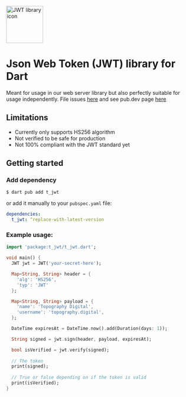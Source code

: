 <img src="https://i.ibb.co/Qb1X5ZJ/JWT.png"
alt="JWT library icon"
style="height: 100px; width: 100px;" />

# Json Web Token (JWT) library for Dart
Meant for usage in our web server library but also perfectly suitable for usage independently. File issues <a href="https://github.com/akula-shark/t-jwt/issues">here</a> and see pub.dev page <a href="https://pub.dev/packages/t_jwt">here</a>



## Limitations
- Currently only supports HS256 algorithm
- Not verified to be safe for production
- Not 100% compliant with the JWT standard yet

## Getting started

### Add dependency
```
$ dart pub add t_jwt
```
or add it manually to your `pubspec.yaml` file:
```yaml
dependencies:
  t_jwt: ^replace-with-latest-version
```
### Example usage:
```dart
import 'package:t_jwt/t_jwt.dart';

void main() {
  JWT jwt = JWT('your-secret-here');

  Map<String, String> header = {
    'alg': 'HS256',
    'typ': 'JWT'
  };

  Map<String, String> payload = {
    'name': 'Topography Digital',
    'username': 'topography.digital',
  };

  DateTime expiresAt = DateTime.now().add(Duration(days: 1));

  String signed = jwt.sign(header, payload, expiresAt);

  bool isVerified = jwt.verify(signed);
  
  // The token
  print(signed);
  
  // True or false depending on if the token is valid
  print(isVerified);
}
```
